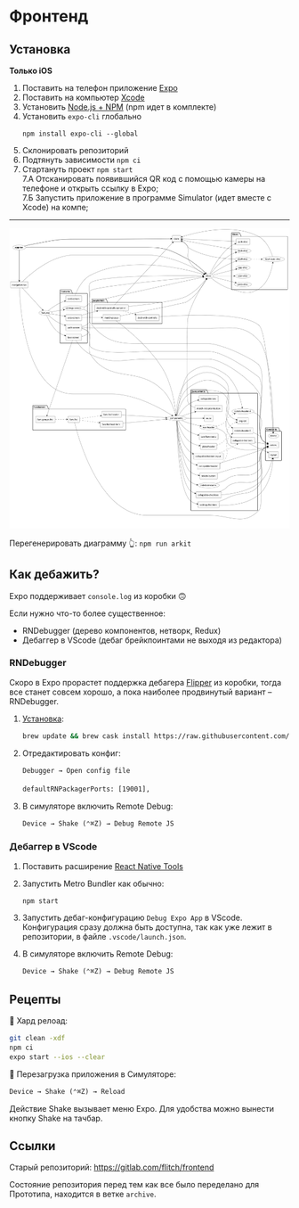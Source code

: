 # Фронтенд

## Установка

**Только iOS**

1.  Поставить на телефон приложение [Expo](https://expo.io/)
2.  Поставить на компьютер [Xcode](https://developer.apple.com/xcode/resources/)
3.  Установить [Node.js + NPM](https://nodejs.org/) (npm идет в комплекте)
4.  Установить `expo-cli` глобально
    ```
    npm install expo-cli --global
    ```
5.  Склонировать репозиторий
6.  Подтянуть зависимости `npm ci`
7.  Стартануть проект `npm start` <br>
    7.А Отсканировать появившийся QR код с помощью камеры на телефоне и открыть ссылку в Expo; <br>
    7.Б Запустить приложение в программе Simulator (идет вместе с Xcode) на компе;

---

![relations](/relations.svg)

Перегенерировать диаграмму 👆: `npm run arkit`

## Как дебажить?

Expo поддерживает `console.log` из коробки 🙃

Если нужно что-то более существенное:

- RNDebugger (дерево компонентов, нетворк, Redux)
- Дебаггер в VScode (дебаг брейкпоинтами не выходя из редактора)

### RNDebugger

Скоро в Expo прорастет поддержка дебагера [Flipper](https://reactnative.dev/blog/2020/03/26/version-0.62) из коробки, тогда все станет совсем хорошо, а пока наиболее продвинутый вариант – RNDebugger.

1. [Установка](https://github.com/jhen0409/react-native-debugger#notice-react-native-compatibility):

   ```sh
   brew update && brew cask install https://raw.githubusercontent.com/caskroom/homebrew-cask/b6ac3795c1df9f97242481c0817b1165e3e6306a/Casks/react-native-debugger.rb
   ```

2. Отредактировать конфиг:

   ```txt
   Debugger → Open config file

   defaultRNPackagerPorts: [19001],
   ```

3. В симуляторе включить Remote Debug:
   ```txt
   Device → Shake (⌃⌘Z) → Debug Remote JS
   ```

### Дебаггер в VScode

1. Поставить расширение [React Native Tools](https://marketplace.visualstudio.com/items?itemName=msjsdiag.vscode-react-native)

2. Запустить Metro Bundler как обычно:

   ```sh
   npm start
   ```

3. Запустить дебаг-конфигурацию `Debug Expo App` в VScode. Конфигурация сразу должна быть доступна, так как уже лежит в репозитории, в файле `.vscode/launch.json`.

4. В симуляторе включить Remote Debug:
   ```txt
   Device → Shake (⌃⌘Z) → Debug Remote JS
   ```

## Рецепты

🧾 Хард релоад:

```sh
git clean -xdf
npm ci
expo start --ios --clear
```

🧾 Перезагрузка приложения в Симуляторе:

```txt
Device → Shake (⌃⌘Z) → Reload
```

Действие Shake вызывает меню Expo. Для удобства можно вынести кнопку Shake на тачбар.

## Ссылки

Старый репозиторий: https://gitlab.com/flitch/frontend

Состояние репозитория перед тем как все было переделано для Прототипа, находится в ветке `archive`.
